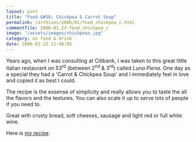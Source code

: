 ```yaml
---
layout: post
title: "Food &#58; Chickpea & Carrot Soup"
permalink: /archives/2006/01/food_chickpea_c.html
commentfile: 2006-01-23-food_chickpea_c
image: "/assets/images/chickpeas.jpg"
category: on food & drink
date: 2006-01-23 11:48:05
---
```


Years ago, when I was consulting at Citibank, I was taken to this great little italian restaurant on 53<sup>rd</sup> (between 2<sup>nd</sup> & 3<sup>rd</sup>) called _Luna Piena_. One day as a special they had a 'Carrot & Chickpea Soup' and I immediately feel in love and copied it as best I could.

The recipe is the essense of simplicity and really allows you to taste the all the flavors and the textures. You can also scale it up to serve lots of people if you need to.

Great with crusty bread, soft cheeses, sausage and light red or full white wine.

Here is [my recipe](https://mahnke.net/recipes/chickpea_and_carrot_soup/).
